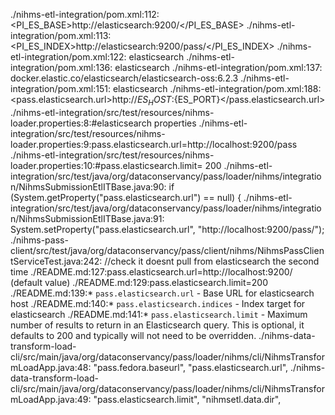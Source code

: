./nihms-etl-integration/pom.xml:112:                  <PI_ES_BASE>http://elasticsearch:9200/</PI_ES_BASE>
./nihms-etl-integration/pom.xml:113:                  <PI_ES_INDEX>http://elasticsearch:9200/pass/</PI_ES_INDEX>
./nihms-etl-integration/pom.xml:122:                  <link>elasticsearch</link>
./nihms-etl-integration/pom.xml:136:              <alias>elasticsearch</alias>
./nihms-etl-integration/pom.xml:137:              <name>docker.elastic.co/elasticsearch/elasticsearch-oss:6.2.3</name>
./nihms-etl-integration/pom.xml:151:                  <alias>elasticsearch</alias>
./nihms-etl-integration/pom.xml:188:            <pass.elasticsearch.url>http://${ES_HOST}:${ES_PORT}</pass.elasticsearch.url>
./nihms-etl-integration/src/test/resources/nihms-loader.properties:8:#elasticsearch properties
./nihms-etl-integration/src/test/resources/nihms-loader.properties:9:pass.elasticsearch.url=http://localhost:9200/pass
./nihms-etl-integration/src/test/resources/nihms-loader.properties:10:#pass.elasticsearch.limit= 200
./nihms-etl-integration/src/test/java/org/dataconservancy/pass/loader/nihms/integration/NihmsSubmissionEtlITBase.java:90:        if (System.getProperty("pass.elasticsearch.url") == null) {
./nihms-etl-integration/src/test/java/org/dataconservancy/pass/loader/nihms/integration/NihmsSubmissionEtlITBase.java:91:            System.setProperty("pass.elasticsearch.url", "http://localhost:9200/pass/");
./nihms-pass-client/src/test/java/org/dataconservancy/pass/client/nihms/NihmsPassClientServiceTest.java:242:        //check it doesnt pull from elasticsearch the second time
./README.md:127:pass.elasticsearch.url=http://localhost:9200/ (default value)
./README.md:129:pass.elasticsearch.limit=200
./README.md:139:* `pass.elasticsearch.url` - Base URL for elasticsearch host
./README.md:140:* `pass.elasticsearch.indices` - Index target for elasticsearch
./README.md:141:* `pass.elasticsearch.limit` - Maximum number of results to return in an Elasticsearch query. This is optional, it defaults to 200 and typically will not need to be overridden.
./nihms-data-transform-load-cli/src/main/java/org/dataconservancy/pass/loader/nihms/cli/NihmsTransformLoadApp.java:48:                                                       "pass.fedora.baseurl", "pass.elasticsearch.url",
./nihms-data-transform-load-cli/src/main/java/org/dataconservancy/pass/loader/nihms/cli/NihmsTransformLoadApp.java:49:                                                       "pass.elasticsearch.limit", "nihmsetl.data.dir",
